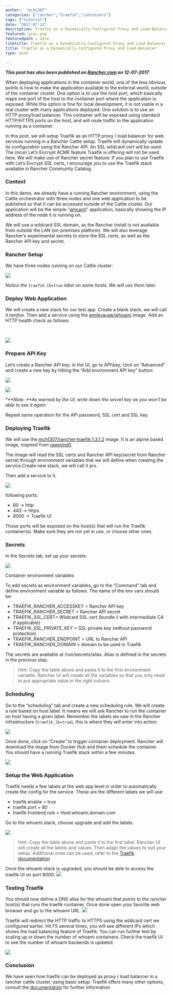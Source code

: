 ```yaml
---
author:  "mch1307"
categories: ["rancher","traefik","containers"]
tags: ["tutorial"]
date: "2017-07-12"
description: Traefik as a Dynamically-Configured Proxy and Load-Balancer
featured: grpc.png
featuredpath : date
linktitle: Traefik as a Dynamically-Configured Proxy and Load-Balancer
title: Traefik as a Dynamically-Configured Proxy and Load-Balancer
type: post

---
```

_**This post has also been published on [Rancher.com][1] on 12-07-2017**_

When deploying applications in the container world, one of the less obvious points is how to make the application available to the external world, outside of the container cluster. One option is to use the host port, which basically maps one port of the host to the container port where the application is exposed. While this option is fine for local development, it is not viable in a real cluster with many applications deployed. One solution is to use an HTTP proxy/load balancer. This container will be exposed using standard HTTP/HTTPS ports on the host, and will route traffic to the application running as a container.

In this post, we will setup Traefik as an HTTP proxy / load balancer for web services running in a Rancher Cattle setup. Traefik will dynamically update its configuration using the Rancher API. An SSL wildcard cert will be used. The (nice) Let’s Encrypt ACME feature Traefik is offering will not be used here. We will make use of Rancher secret feature. If you plan to use Traefik with Let’s Encrypt SSL certs, I encourage you to use the Traefik stack available in Rancher Community Catalog.

### Context

In this demo, we already have a running Rancher environment, using the Cattle orchestrator with three nodes and one web application to be published so that it can be accessed outside of the Cattle cluster. Our application will be the simple “<a href="https://github.com/emilevauge/whoamI" target="_blank" rel="noopener noreferrer">whoamI</a>” application, basically showing the IP address of the node it is running on.

We will use a wildcard SSL domain, as the Rancher install is not available from outside the LAN (on-premises platform). We will also leverage Rancher’s experimental secrets to store the SSL certs, as well as the Rancher API key and secret.

### Rancher Setup

We have three nodes running on our Cattle cluster:

![](/wp-content/uploads/2017/08/traefik-rancher-cluster1.png)

_Notice the `traefik.lb=true` label on some hosts. We will use them later._

### Deploy Web Application

We will create a new stack for our test app. Create a blank stack, we will call it _iamfoo_. Then add a service using the [emilevauge/whoami][2] image. Add an HTTP health check as follows:

&nbsp;

![](/wp-content/uploads/2017/08/rancher-traefik-whoami.png")

### Prepare API Key

Let’s create a Rancher API key: in the UI, go to API\key, click on “Advanced” and create a new key by hitting the “Add environment API key” button:

![](/wp-content/uploads/2017/08/rancher-api-key.png")

![](/wp-content/uploads/2017/08/api-key-created.png")


*_**Note: **As warned by the UI, write down the secret key as you won’t be able to see it again_

Repeat same operation for the API password, SSL cert and SSL key.

### Deploying Traefik
  
We will use the [mch1307/rancher-traefik:1.3.1.2][3] image. It is an alpine based image, inspired from [rawmind0][4]. 

The image will read the SSL certs and Rancher API key/secret from Rancher secret through environment variables that we will define when creating the service.Create new stack, we will call it prx. 

Then add a service to it.

![](/wp-content/uploads/2017/08/deploy-traefik.png)
  
  <p>
    following ports:
  </p>
  
  <ul>
    <li>
      80 -> http
    </li>
    <li>
      443 -> https
    </li>
    <li>
      8000 -> Traefik UI
    </li>
  </ul>
  
  <p>
    Those ports will be exposed on the host(s) that will run the Traefik container(s). Make sure they are not yet in use, or choose other ones.
  </p>
  

### Secrets

  
In the Secrets tab, set up your secrets:

![](/wp-content/uploads/2017/08/setup-secrets.png)

      
Container environment variables

To add secrets as environment variables, go to the “Command” tab and define environment variable as follows. The name of the env vars should be:
        
* TRAEFIK_RANCHER_ACCESSKEY = Rancher API key
* TRAEFIK_RANCHER_SECRET = Rancher API secret
* TRAEFIK_SSL_CERT= Wildcard SSL cert (bundle ii with intermediate CA if applicable)
* TRAEFIK_SSL_PRIVATE_KEY = SSL private key (without password protection)
* TRAEFIK_RANCHER_ENDPOINT = URL to Rancher API
* TRAEFIK_RANCHER_DOMAIN = domain to be used in Traefik
        
The secrets are available at /run/secrets/alias. Alias is defined in the secrets in the previous step.
      
>  Hint: Copy the table above and paste it to the first environment variable. Rancher UI will create all the variables so that you only need to put appropriate value in the right column.
      
### Scheduling
      

Go to the “scheduling” tab and create a new scheduling rule. We will create a rule based on host label. It means we will ask Rancher to run the container on host having a given label. Remember the labels we saw in the Rancher infrastructure (`traefik_lb=true`), this is where they will enter into action:
      
![](/wp-content/uploads/2017/08/scheduling.png) 

Once done, click on “Create” to trigger container deployment. Rancher will download the image from Docker Hub and them schedule the container. You should have a running Traefik stack within a few minutes.
          

![](/wp-content/uploads/2017/08/traefik-stack-rancher.png)

          
### Setup the Web Application

Traefik needs a few labels at the web app level in order to automatically create the config for the service. These are the different labels we will use:
* traefik.enable = true
* traefik.port = 80
* traefik.frontend.rule = Host:whoami.domain.com
                
Go to the whoami stack, choose upgrade and add the labels.
                      
![](/wp-content/uploads/2017/08/traefik-labels.png)
                    
>Hint: </strong>Copy the table above and paste it to the first label. Rancher UI will create all the labels and values. Then adapt the values to suit your setup. Additional ones can be used, refer to the <a href="https://docs.traefik.io/toml/#rancher-backend">Traefik documentation</a>
                    
Once the whoami stack is upgraded, you should be able to access the traefik UI on port 8000:
![](/wp-content/uploads/2017/08/access-traefik-port.png)
                          

### Testing Traefik

You should now define a DNS alias for the whoami that points to the rancher host(s) that runs the traefik container. Once done open your favorite web browser and go to the whoami URL.
![](/wp-content/uploads/2017/08/whoami.png)
                        

Traefik will redirect the HTTP traffic to HTTPS using the wildcard cert we configured earlier. Hit F5 several times, you will see different IPs which shows the load balancing feature of Traefik. You can run further test by scaling up or down the number of whoami containers. Check the traefik UI to see the number of whoami backends is updated.

                        
![](/wp-content/uploads/2017/08/scaling.png)
                    
### Conclusion

We have seen how traefik can be deployed as proxy / load balancer in a rancher cattle cluster, using basic setup. Traefik offers many other options, consult the <a href="https://docs.traefik.io/">documentation</a> for further information


 [1]: http://rancher.com/setting-up-traefik-as-a-dynamically-configured-proxy-and-load-balancer/
 [2]: https://github.com/emilevauge/whoamI
 [3]: https://github.com/mch1307/rancher-traefik
 [4]: https://github.com/rawmind0/rancher-traefik
